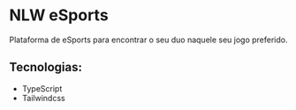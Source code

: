 # NLW eSports
 Plataforma de eSports para encontrar o seu duo naquele seu jogo preferido.

## Tecnologias:

- TypeScript
- Tailwindcss

